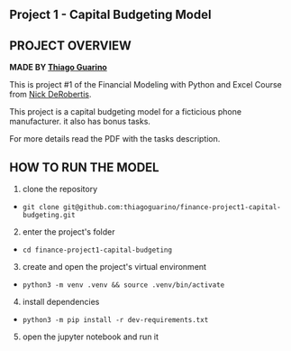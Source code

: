 ## Project 1 - Capital Budgeting Model


## PROJECT OVERVIEW

  **MADE BY [Thiago Guarino](https://www.linkedin.com/in/thiago-guarino/)**

  This is project #1 of the Financial Modeling with Python and Excel Course from [Nick DeRobertis](https://nickderobertis.github.io/fin-model-course/).

  This project is a capital budgeting model for a ficticious phone manufacturer. it also has bonus tasks. 
  
  For more details read the PDF with the tasks description.


## HOW TO RUN THE MODEL


  1. clone the repository

   - `git clone git@github.com:thiagoguarino/finance-project1-capital-budgeting.git`
  
  2. enter the project's folder 

   - `cd finance-project1-capital-budgeting`

  3. create and open the project's virtual environment

  - `python3 -m venv .venv && source .venv/bin/activate`
  
  4. install dependencies

  - `python3 -m pip install -r dev-requirements.txt`

  5. open the jupyter notebook and run it
